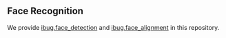 ## Face Recognition

We provide [ibug.face_detection](https://github.com/hhj1897/face_detection) and [ibug.face_alignment](https://github.com/hhj1897/face_alignment) in this repository.
